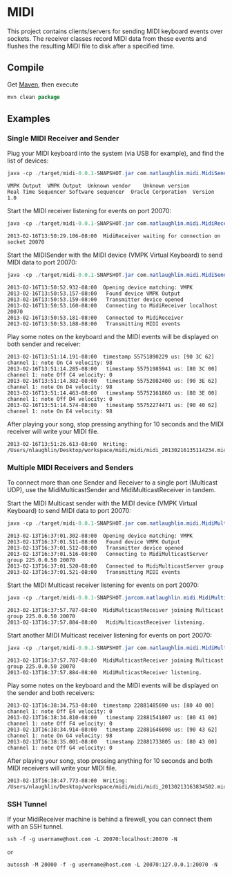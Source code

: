 # MIDI

This project contains clients/servers for sending MIDI keyboard events over sockets.
The receiver classes record MIDI data from these events and flushes the resulting MIDI file to disk after a specified time.

## Compile

Get [Maven](http://maven.apache.org/), then execute

```java
mvn clean package
```

## Examples

### Single MIDI Receiver and Sender

Plug your MIDI keyboard into the system (via USB for example), and find the list of devices:
```java
java -cp ./target/midi-0.0.1-SNAPSHOT.jar com.natlaughlin.midi.MidiSender -list
```
```
VMPK Output  VMPK Output  Unknown vendor	Unknown version
Real Time Sequencer	Software sequencer	Oracle Corporation	Version 1.0
```

Start the MIDI receiver listening for events on port 20070:
```java
java -cp ./target/midi-0.0.1-SNAPSHOT.jar com.natlaughlin.midi.MidiReceiver -debug
```
```
2013-02-16T13:50:29.106-08:00  MidiReceiver waiting for connection on socket 20070
```

Start the MIDISender with the MIDI device (VMPK Virtual Keyboard) to send MIDI data to port 20070:
```java
java -cp ./target/midi-0.0.1-SNAPSHOT.jar com.natlaughlin.midi.MidiSender -device VMPK -debug
```
```
2013-02-16T13:50:52.932-08:00  Opening device matching: VMPK
2013-02-16T13:50:53.157-08:00	Found device VMPK Output
2013-02-16T13:50:53.159-08:00	Transmitter device opened
2013-02-16T13:50:53.160-08:00	Connecting to MidiReceiver localhost 20070
2013-02-16T13:50:53.181-08:00	Connected to MidiReceiver
2013-02-16T13:50:53.188-08:00	Transmitting MIDI events
```

Play some notes on the keyboard and the MIDI events will be displayed on both sender and receiver:
```
2013-02-16T13:51:14.191-08:00  timestamp 55751890229 us: [90 3C 62] channel 1: note On C4 velocity: 98
2013-02-16T13:51:14.285-08:00	timestamp 55751985941 us: [80 3C 00] channel 1: note Off C4 velocity: 0
2013-02-16T13:51:14.382-08:00	timestamp 55752082400 us: [90 3E 62] channel 1: note On D4 velocity: 98
2013-02-16T13:51:14.463-08:00	timestamp 55752161860 us: [80 3E 00] channel 1: note Off D4 velocity: 0
2013-02-16T13:51:14.574-08:00	timestamp 55752274471 us: [90 40 62] channel 1: note On E4 velocity: 98
```

After playing your song, stop pressing anything for 10 seconds and the MIDI receiver will write your MIDI file.
```
2013-02-16T13:51:26.613-08:00  Writing: /Users/nlaughlin/Desktop/workspace/midi/midi/midi_20130216135114234.mid
```

### Multiple MIDI Receivers and Senders

To connect more than one Sender and Receiver to a single port (Multicast UDP), use the MidiMulticastSender and MidiMulticastReceiver in tandem.

Start the MIDI Multicast sender with the MIDI device (VMPK Virtual Keyboard) to send MIDI data to port 20070:
```java
java -cp ./target/midi-0.0.1-SNAPSHOT.jar com.natlaughlin.midi.MidiMulticastSender -device VMPK -debug
```
```
2013-02-13T16:37:01.302-08:00  Opening device matching: VMPK
2013-02-13T16:37:01.511-08:00	Found device VMPK Output
2013-02-13T16:37:01.512-08:00	Transmitter device opened
2013-02-13T16:37:01.516-08:00	Connecting to MidiMulticastServer group 225.0.0.50 20070
2013-02-13T16:37:01.520-08:00	Connected to MidiMulticastServer group
2013-02-13T16:37:01.521-08:00	Transmitting MIDI events
```

Start the MIDI Multicast receiver listening for events on port 20070:
```java
java -cp ./target/midi-0.0.1-SNAPSHOT.jarcom.natlaughlin.midi.MidiMulticastReceiver -debug
```
```
2013-02-13T16:37:57.787-08:00  MidiMulticastReceiver joining Multicast group 225.0.0.50 20070
2013-02-13T16:37:57.884-08:00	MidiMulticastReceiver listening.
```

Start another MIDI Multicast receiver listening for events on port 20070:
```java
java -cp ./target/midi-0.0.1-SNAPSHOT.jar com.natlaughlin.midi.MidiMulticastReceiver -debug
```
```
2013-02-13T16:37:57.787-08:00  MidiMulticastReceiver joining Multicast group 225.0.0.50 20070
2013-02-13T16:37:57.884-08:00  MidiMulticastReceiver listening.
```

Play some notes on the keyboard and the MIDI events will be displayed on the sender and both receivers:
```
2013-02-13T16:38:34.753-08:00  timestamp 22881485690 us: [80 40 00] channel 1: note Off E4 velocity: 0
2013-02-13T16:38:34.810-08:00	timestamp 22881541807 us: [80 41 00] channel 1: note Off F4 velocity: 0
2013-02-13T16:38:34.914-08:00	timestamp 22881646098 us: [90 43 62] channel 1: note On G4 velocity: 98
2013-02-13T16:38:35.001-08:00	timestamp 22881733805 us: [80 43 00] channel 1: note Off G4 velocity: 0
```

After playing your song, stop pressing anything for 10 seconds and both MIDI receivers will write your MIDI file.
```
2013-02-13T16:38:47.773-08:00  Writing: /Users/nlaughlin/Desktop/workspace/midi/midi/midi_20130213163834502.mid
```

### SSH Tunnel

If your MidiReceiver machine is behind a firewell, you can connect them with an SSH tunnel.  

```
ssh -f -g username@host.com -L 20070:localhost:20070 -N
```

or

```
autossh -M 20000 -f -g username@host.com -L 20070:127.0.0.1:20070 -N
```
